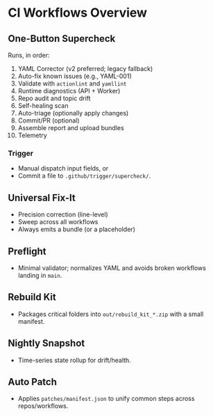 # CI Workflows Overview

## One-Button Supercheck
Runs, in order:
1. YAML Corrector (v2 preferred; legacy fallback)
2. Auto-fix known issues (e.g., YAML-001)
3. Validate with `actionlint` and `yamllint`
4. Runtime diagnostics (API + Worker)
5. Repo audit and topic drift
6. Self-healing scan
7. Auto-triage (optionally apply changes)
8. Commit/PR (optional)
9. Assemble report and upload bundles
10. Telemetry

### Trigger
- Manual dispatch input fields, or
- Commit a file to `.github/trigger/supercheck/`.

## Universal Fix-It
- Precision correction (line-level)
- Sweep across all workflows
- Always emits a bundle (or a placeholder)

## Preflight
- Minimal validator; normalizes YAML and avoids broken workflows landing in `main`.

## Rebuild Kit
- Packages critical folders into `out/rebuild_kit_*.zip` with a small manifest.

## Nightly Snapshot
- Time-series state rollup for drift/health.

## Auto Patch
- Applies `patches/manifest.json` to unify common steps across repos/workflows.
